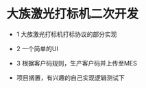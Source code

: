 # 大族激光打标机二次开发

- 1 大族激光打标机打标协议的部分实现  

- 2 一个简单的UI  

- 3 根据客户码规则，生产客户码并上传至MES

- 项目搁置，有兴趣的自己实现逻辑测试下
